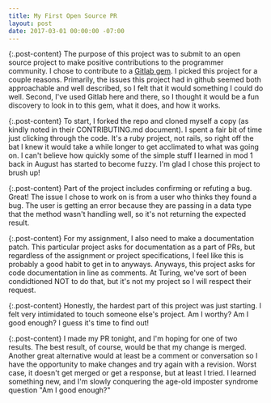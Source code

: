 ```yaml
---
title: My First Open Source PR
layout: post
date: 2017-03-01 00:00:00 -07:00
---
```


{:.post-content}
The purpose of this project was to submit to an open source project to make positive contributions to the programmer community. I chose to contribute to a [Gitlab gem](https://github.com/epintozzi/gitlab). I picked this project for a couple reasons. Primarily, the issues this project had in github seemed both approachable and well described, so I felt that it would something I could do well. Second, I've used Gitlab here and there, so I thought it would be a fun discovery to look in to this gem, what it does, and how it works.

{:.post-content}
To start, I forked the repo and cloned myself a copy (as kindly noted in their CONTRIBUTING.md document). I spent a fair bit of time just clicking through the code. It's a ruby project, not rails, so right off the bat I knew it would take a while longer to get acclimated to what was going on. I can't believe how quickly some of the simple stuff I learned in mod 1 back in August has started to become fuzzy. I'm glad I chose this project to brush up!

{:.post-content}
Part of the project includes confirming or refuting a bug. Great! The issue I chose to work on is from a user who thinks they found a bug. The user is getting an error because they are passing in a data type that the method wasn't handling well, so it's not returning the expected result.

{:.post-content}
For my assignment, I also need to make a documentation patch. This particular project asks for documentation as a part of PRs, but regardless of the assignment or project specifications, I feel like this is probably a good habit to get in to anyways. Anyways, this project asks for code documentation in line as comments. At Turing, we've sort of been condidtioned NOT to do that, but it's not my project so I will respect their request.

{:.post-content}
Honestly, the hardest part of this project was just starting. I felt very intimidated to touch someone else's project. Am I worthy? Am I good enough? I guess it's time to find out!

{:.post-content}
I made my PR tonight, and I'm hoping for one of two results. The best result, of course, would be that my change is merged. Another great alternative would at least be a comment or conversation so I have the opportunity to make changes and try again with a revision. Worst case, it doesn't get merged or get a response, but at least I tried. I learned something new, and I'm slowly conquering the age-old imposter syndrome question "Am I good enough?"
